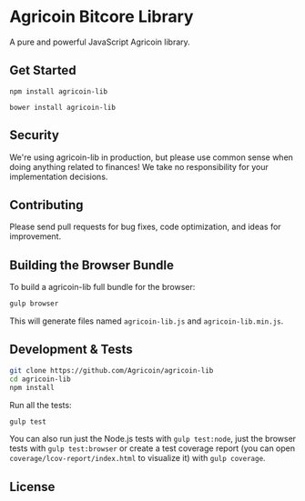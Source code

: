Agricoin Bitcore Library
=======

A pure and powerful JavaScript Agricoin library.


## Get Started

```
npm install agricoin-lib
```

```
bower install agricoin-lib
```

## Security

We're using agricoin-lib in production, but please use common sense when doing anything related to finances! We take no responsibility for your implementation decisions.



## Contributing

Please send pull requests for bug fixes, code optimization, and ideas for improvement. 

## Building the Browser Bundle

To build a agricoin-lib full bundle for the browser:

```sh
gulp browser
```

This will generate files named `agricoin-lib.js` and `agricoin-lib.min.js`.

## Development & Tests

```sh
git clone https://github.com/Agricoin/agricoin-lib
cd agricoin-lib
npm install
```

Run all the tests:

```sh
gulp test
```

You can also run just the Node.js tests with `gulp test:node`, just the browser tests with `gulp test:browser`
or create a test coverage report (you can open `coverage/lcov-report/index.html` to visualize it) with `gulp coverage`.

## License


